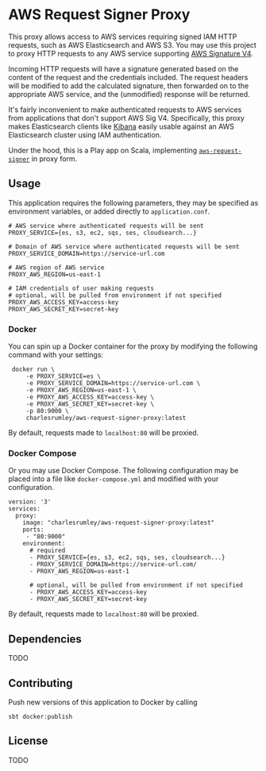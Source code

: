 # AWS Request Signer Proxy

This proxy allows access to AWS services requiring signed IAM HTTP requests, such as AWS Elasticsearch and AWS S3. You may use 
this project to proxy HTTP requests to any AWS service supporting [AWS Signature V4](http://docs.aws.amazon.com/general/latest/gr/sigv4_signing.html).

Incoming HTTP requests will have a signature generated based on the content of the request and the credentials included.
The request headers will be modified to add the calculated signature, then forwarded on to the appropriate AWS service,
and the (unmodified) response will be returned.

It's fairly inconvenient to make authenticated requests to AWS services from applications that don't support AWS Sig V4.
Specifically, this proxy makes Elasticsearch clients like [Kibana](https://www.elastic.co/products/kibana) easily usable 
against an AWS Elasticsearch cluster using IAM authentication. 

Under the hood, this is a Play app on Scala, implementing [`aws-request-signer`](https://github.com/ticofab/aws-request-signer) in proxy form.

## Usage

This application requires the following parameters, they may be specified as environment variables, or added directly
to `application.conf`.

    # AWS service where authenticated requests will be sent
    PROXY_SERVICE={es, s3, ec2, sqs, ses, cloudsearch...}

    # Domain of AWS service where authenticated requests will be sent
    PROXY_SERVICE_DOMAIN=https://service-url.com

    # AWS region of AWS service
    PROXY_AWS_REGION=us-east-1

    # IAM credentials of user making requests
    # optional, will be pulled from environment if not specified
    PROXY_AWS_ACCESS_KEY=access-key
    PROXY_AWS_SECRET_KEY=secret-key

### Docker

You can spin up a Docker container for the proxy by modifying the following command with your settings:

     docker run \
         -e PROXY_SERVICE=es \
         -e PROXY_SERVICE_DOMAIN=https://service-url.com \
         -e PROXY_AWS_REGION=us-east-1 \
         -e PROXY_AWS_ACCESS_KEY=access-key \
         -e PROXY_AWS_SECRET_KEY=secret-key \
         -p 80:9000 \
         charlesrumley/aws-request-signer-proxy:latest
         
By default, requests made to `localhost:80` will be proxied.

### Docker Compose

Or you may use Docker Compose. The following configuration may be placed into a file like `docker-compose.yml` and
modified with your configuration.
    
    version: '3'
    services:
      proxy:
        image: "charlesrumley/aws-request-signer-proxy:latest"
        ports:
         - "80:9000"
        environment:
          # required
          - PROXY_SERVICE={es, s3, ec2, sqs, ses, cloudsearch...}
          - PROXY_SERVICE_DOMAIN=https://service-url.com/
          - PROXY_AWS_REGION=us-east-1
    
          # optional, will be pulled from environment if not specified
          - PROXY_AWS_ACCESS_KEY=access-key
          - PROXY_AWS_SECRET_KEY=secret-key 
          
By default, requests made to `localhost:80` will be proxied.

## Dependencies

TODO

## Contributing

Push new versions of this application to Docker by calling

    sbt docker:publish 

## License

TODO
